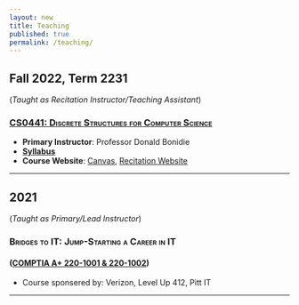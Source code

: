 ```yaml
---
layout: new
title: Teaching
published: true
permalink: /teaching/
---
```



<style>
    h3{font-variant: small-caps;}
</style>

## Fall 2022, Term 2231

(_Taught as Recitation Instructor/Teaching Assistant_)

### [<i class="pitt-icon"></i>CS0441: Discrete Structures for Computer Science](../CS0441-2231/)

- **Primary Instructor**: Professor Donald Bonidie
- [**Syllabus**](../CS0441-2231/syllabus.html)
- **Course Website**: [Canvas](https://canvas.pitt.edu/courses/164204), [Recitation Website](../CS0441-2231/)

---

## 2021

(_Taught as Primary/Lead Instructor_)

### <i class="pitt-icon"></i>Bridges to IT: Jump-Starting a Career in IT

#### ([COMPTIA A+ 220-1001 & 220-1002](https://www.comptia.org/certifications/a))

- Course sponsered by: Verizon, Level Up 412, Pitt IT

---

<link rel="stylesheet" href='{{"/assets/icons.css" | absolute_url }}'>

